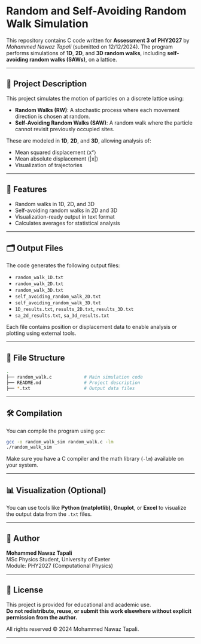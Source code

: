 # Random and Self-Avoiding Random Walk Simulation

This repository contains C code written for **Assessment 3 of PHY2027** by *Mohammed Nawaz Tapali* (submitted on 12/12/2024). The program performs simulations of **1D**, **2D**, and **3D random walks**, including **self-avoiding random walks (SAWs)**, on a lattice.

---

## 📌 Project Description

This project simulates the motion of particles on a discrete lattice using:
- **Random Walks (RW)**: A stochastic process where each movement direction is chosen at random.
- **Self-Avoiding Random Walks (SAW)**: A random walk where the particle cannot revisit previously occupied sites.

These are modeled in **1D**, **2D**, and **3D**, allowing analysis of:
- Mean squared displacement ⟨x²⟩
- Mean absolute displacement ⟨|x|⟩
- Visualization of trajectories

---

## 🔧 Features

- Random walks in 1D, 2D, and 3D
- Self-avoiding random walks in 2D and 3D
- Visualization-ready output in text format
- Calculates averages for statistical analysis

---

## 🗂️ Output Files

The code generates the following output files:
- `random_walk_1D.txt`  
- `random_walk_2D.txt`  
- `random_walk_3D.txt`  
- `self_avoiding_random_walk_2D.txt`  
- `self_avoiding_random_walk_3D.txt`  
- `1D_results.txt`, `results_2D.txt`, `results_3D.txt`  
- `sa_2d_results.txt`, `sa_3d_results.txt`

Each file contains position or displacement data to enable analysis or plotting using external tools.

---

## 📁 File Structure

```bash
.
├── random_walk.c            # Main simulation code
├── README.md                # Project description
├── *.txt                    # Output data files
```

---

## 🛠️ Compilation

You can compile the program using `gcc`:

```bash
gcc -o random_walk_sim random_walk.c -lm
./random_walk_sim
```

Make sure you have a C compiler and the math library (`-lm`) available on your system.

---

## 📊 Visualization (Optional)

You can use tools like **Python (matplotlib)**, **Gnuplot**, or **Excel** to visualize the output data from the `.txt` files.

---

## 👤 Author

**Mohammed Nawaz Tapali**  
MSc Physics Student, University of Exeter  
Module: PHY2027 (Computational Physics)

---

## 📜 License

This project is provided for educational and academic use.  
**Do not redistribute, reuse, or submit this work elsewhere without explicit permission from the author.**

All rights reserved © 2024 Mohammed Nawaz Tapali.

---
